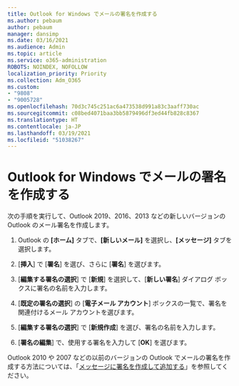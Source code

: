 ```yaml
---
title: Outlook for Windows でメールの署名を作成する
ms.author: pebaum
author: pebaum
manager: dansimp
ms.date: 03/16/2021
ms.audience: Admin
ms.topic: article
ms.service: o365-administration
ROBOTS: NOINDEX, NOFOLLOW
localization_priority: Priority
ms.collection: Adm_O365
ms.custom:
- "9808"
- "9005728"
ms.openlocfilehash: 70d3c745c251ac6a473538d991a83c3aaff730ac
ms.sourcegitcommit: c08bed4071baa3bb5879496df3ed44fb828c8367
ms.translationtype: HT
ms.contentlocale: ja-JP
ms.lasthandoff: 03/19/2021
ms.locfileid: "51038267"
---
```

# <a name="create-an-email-signature-in-outlook-for-windows"></a>Outlook for Windows でメールの署名を作成する

次の手順を実行して、Outlook 2019、2016、2013 などの新しいバージョンの Outlook のメール署名を作成します。

1. Outlook の **[ホーム]** タブで、**[新しいメール]** を選択し、**[メッセージ]** タブを選択します。

1. [**挿入**] で [**署名**] を選び、さらに [**署名**] を選びます。

1. [**編集する署名の選択**] で [**新規**] を選択して、[**新しい署名**] ダイアログ ボックスに署名の名前を入力します。

1. [**既定の署名の選択**] の [**電子メール アカウント**] ボックスの一覧で、署名を関連付けるメール アカウントを選びます。

1. [**編集する署名の選択**] で [**新規作成**] を選び、署名の名前を入力します。

1. [**署名の編集**] で、使用する署名を入力して [**OK**] を選びます。

Outlook 2010 や 2007 などの以前のバージョンの Outlook でメールの署名を作成する方法については、「[メッセージに署名を作成して追加する](https://support.microsoft.com/office/8ee5d4f4-68fd-464a-a1c1-0e1c80bb27f2#ID0EAADAAA=Office_2007_-_2010)」を参照してください。

